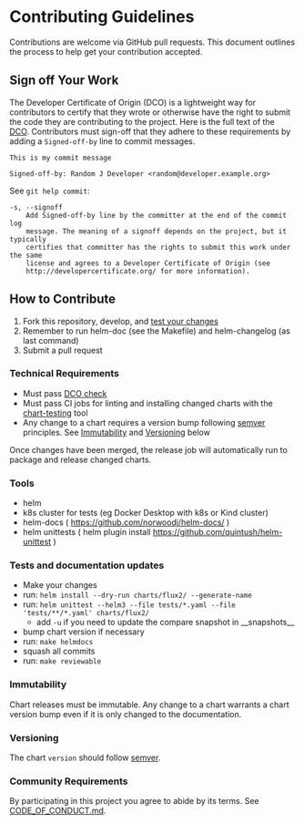 # Contributing Guidelines

Contributions are welcome via GitHub pull requests. This document outlines the process to help get your contribution accepted.

## Sign off Your Work

The Developer Certificate of Origin (DCO) is a lightweight way for contributors to certify that they wrote or otherwise have the right to submit the code they are contributing to the project. Here is the full text of the [DCO](http://developercertificate.org/). Contributors must sign-off that they adhere to these requirements by adding a `Signed-off-by` line to commit messages.

```text
This is my commit message

Signed-off-by: Random J Developer <random@developer.example.org>
```

See `git help commit`:

```text
-s, --signoff
    Add Signed-off-by line by the committer at the end of the commit log
    message. The meaning of a signoff depends on the project, but it typically
    certifies that committer has the rights to submit this work under the same
    license and agrees to a Developer Certificate of Origin (see
    http://developercertificate.org/ for more information).
```

## How to Contribute

1. Fork this repository, develop, and [test your changes](#tests-and-documentation-updates)
1. Remember to run helm-doc (see the Makefile) and helm-changelog (as last command)
1. Submit a pull request

### Technical Requirements

* Must pass [DCO check](#sign-off-your-work)
* Must pass CI jobs for linting and installing changed charts with the [chart-testing](https://github.com/helm/chart-testing) tool
* Any change to a chart requires a version bump following [semver](https://semver.org/) principles. See [Immutability](#immutability) and [Versioning](#versioning) below

Once changes have been merged, the release job will automatically run to package and release changed charts.

### Tools

* helm
* k8s cluster for tests (eg Docker Desktop with k8s or Kind cluster)
* helm-docs ( https://github.com/norwoodj/helm-docs/ )
* helm unittests ( helm plugin install https://github.com/quintush/helm-unittest )

### Tests and documentation updates

* Make your changes
* run: ```helm install --dry-run charts/flux2/ --generate-name```
* run: ```helm unittest --helm3 --file tests/*.yaml --file 'tests/**/*.yaml' charts/flux2/```
    * add ```-u``` if you need to update the compare snapshot in \_\_snapshots\_\_
* bump chart version if necessary
* run: ```make helmdocs```
* squash all commits
* run: `make reviewable`

### Immutability

Chart releases must be immutable. Any change to a chart warrants a chart version bump even if it is only changed to the documentation.

### Versioning

The chart `version` should follow [semver](https://semver.org/).

### Community Requirements

By participating in this project you agree to abide by its terms.
See [CODE_OF_CONDUCT.md](./CODE_OF_CONDUCT.md).